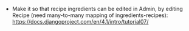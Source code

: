 - Make it so that recipe ingredients can be edited in Admin, by editing Recipe (need many-to-many mapping of ingredients-recipes): https://docs.djangoproject.com/en/4.1/intro/tutorial07/
